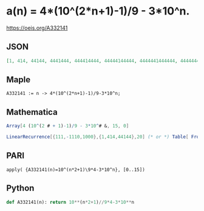 # a\(n\) \= 4\*\(10^\(2\*n\+1\)\-1\)/9 \- 3\*10^n\.
https://oeis.org/A332141
## JSON
```JSON
[1, 414, 44144, 4441444, 444414444, 44444144444, 4444441444444, 444444414444444, 44444444144444444, 4444444441444444444, 444444444414444444444, 44444444444144444444444, 4444444444441444444444444, 444444444444414444444444444, 44444444444444144444444444444, 4444444444444441444444444444444]
```
## Maple
```Maple
A332141 := n -> 4*(10^(2*n+1)-1)/9-3*10^n;
```
## Mathematica
```Mathematica
Array[4 (10^(2 # + 1)-1)/9 - 3*10^# &, 15, 0]
```
```Mathematica
LinearRecurrence[{111,-1110,1000},{1,414,44144},20] (* or *) Table[ FromDigits[Join[PadRight[{},n,4],{1},PadRight[{},n,4]]],{n,0,20}](* _Harvey P. Dale_, Aug 17 2020 *)
```
## PARI
```PARI
apply( {A332141(n)=10^(n*2+1)\9*4-3*10^n}, [0..15])
```
## Python
```Python
def A332141(n): return 10**(n*2+1)//9*4-3*10**n
```

